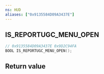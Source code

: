 ```yaml
---
ns: HUD
aliases: ["0x9135584D09A3437E"]
---
```

## IS_REPORTUGC_MENU_OPEN

```c
// 0x9135584D09A3437E 0x9D2C94FA
BOOL IS_REPORTUGC_MENU_OPEN();
```

## Return value
